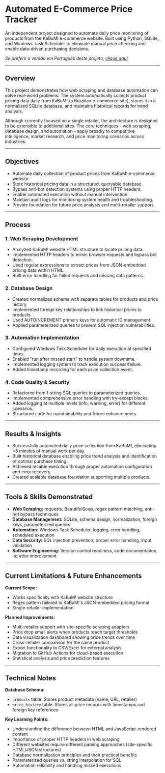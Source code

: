 # Automated E-Commerce Price Tracker
An independent project designed to automate daily price monitoring of products from the KaBuM! e-commerce website. Built using Python, SQLite, and Windows Task Scheduler to eliminate manual price checking and enable data-driven purchasing decisions.

_Se preferir a versão em Português deste projeto, [clique aqui](https://github.com/luanfaraujo/price-tracker-ptbr)._

---

## Overview
This project demonstrates how web scraping and database automation can solve real-world problems. The system automatically collects product pricing data daily from KaBuM! (a Brazilian e-commerce site), stores it in a normalized SQLite database, and maintains historical records for trend analysis.

Although currently focused on a single retailer, the architecture is designed to be extensible to additional sites. The core techniques - web scraping, database design, and automation - apply broadly to competitive intelligence, market research, and price monitoring scenarios across industries.

---

## Objectives
- Automate daily collection of product prices from KaBuM! e-commerce website.
- Store historical pricing data in a structured, queryable database.
- Bypass anti-bot detection systems using proper HTTP headers.
- Enable automated execution without manual intervention.
- Maintain audit logs for monitoring system health and troubleshooting.
- Provide foundation for future price analysis and multi-retailer support.

---

## Process

### 1. Web Scraping Development
- Analyzed KaBuM! website HTML structure to locate pricing data.
- Implemented HTTP headers to mimic browser requests and bypass bot detection.
- Used regular expressions to extract prices from JSON-embedded pricing data within HTML.
- Built error handling for failed requests and missing data patterns.

### 2. Database Design
- Created normalized schema with separate tables for products and price history.
- Implemented foreign key relationships to link historical prices to products.
- Used AUTOINCREMENT primary keys for automatic ID management.
- Applied parameterized queries to prevent SQL injection vulnerabilities.

### 3. Automation Implementation
- Configured Windows Task Scheduler for daily execution at specified times.
- Enabled "run after missed start" to handle system downtime.
- Implemented logging system to track execution success/failure.
- Added timestamp recording for each price collection event.

### 4. Code Quality & Security
- Refactored from f-string SQL queries to parameterized queries.
- Implemented comprehensive error handling with try-except blocks.
- Added logging at multiple levels (info, warning, error) for different scenarios.
- Structured code for maintainability and future enhancements.

---

## Results & Insights
- Successfully automated daily price collection from KaBuM!, eliminating ~5 minutes of manual work per day.
- Built historical database enabling price trend analysis and identification of optimal purchase timing.
- Achieved reliable execution through proper automation configuration and error recovery.
- Created scalable database foundation supporting multiple products.

---

## Tools & Skills Demonstrated
- **Web Scraping:** requests, BeautifulSoup, regex pattern matching, anti-bot bypass techniques
- **Database Management:** SQLite, schema design, normalization, foreign keys, parameterized queries
- **Automation:** Windows Task Scheduler, logging, error handling, scheduled execution
- **Data Security:** SQL injection prevention, proper error handling, input validation
- **Software Engineering:** Version control readiness, code documentation, iterative improvement

---

## Current Limitations & Future Enhancements
**Current Scope:**
- Works specifically with KaBuM! website structure
- Regex pattern tailored to KaBuM!'s JSON-embedded pricing format
- Single-retailer implementation

**Planned Improvements:**
- Multi-retailer support with site-specific scraping adapters
- Price drop email alerts when products reach target thresholds
- Data visualization dashboard showing price trends over time
- Cross-retailer comparison for the same product
- Export functionality to CSV/Excel for external analysis
- Migration to GitHub Actions for cloud-based execution
- Statistical analysis and price prediction features

---

## Technical Notes
**Database Schema:**
- `products` table: Stores product metadata (name, URL, retailer)
- `price_history` table: Stores all price records with timestamps and foreign key references

**Key Learning Points:**
- Understanding the difference between HTML and JavaScript-rendered content
- Importance of proper HTTP headers in web scraping
- Different websites require different parsing approaches (site-specific HTML/JSON structures)
- Database normalization principles and their practical benefits
- Parameterized queries vs. string interpolation for SQL
- Automation reliability and handling missed executions
